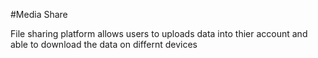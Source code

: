 #Media Share

File sharing platform allows users to uploads data into thier account and able to download the data on differnt devices
